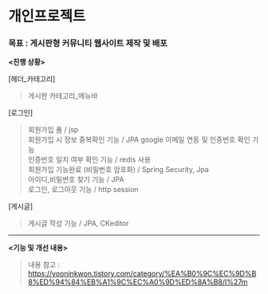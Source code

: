 # 개인프로젝트 <Im>

### 목표 : 게시판형 커뮤니티 웹사이트 제작 및 배포

**<진행 상황>**

[헤더_카테고리]
>게시판 카테고리_메뉴바    

[로그인]
>회원가입 폼 / jsp     
>회원가입 시 정보 중복확인 기능 / JPA 
>google 이메일 연동 및 인증번호 확인 기능     
>인증번호 일치 여부 확인 기능 / redis 사용     
>회원가입 기능완료 (비밀번호 암호화) / Spring Security, Jpa     
>아이디,비밀번호 찾기 기능 / JPA    
>로그인, 로그아웃 기능 / http session   
   
[게시글]  
>게시글 작성 기능 / JPA, CKeditor





---

**<기능 및 개선 내용>**
> 내용 참고 : https://yooninkwon.tistory.com/category/%EA%B0%9C%EC%9D%B8%ED%94%84%EB%A1%9C%EC%A0%9D%ED%8A%B8/I%27m

 

 

